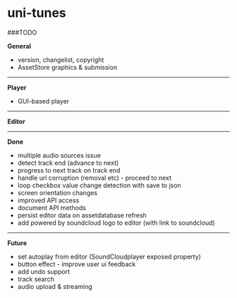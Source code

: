 uni-tunes
=========

###TODO

__General__

- version, changelist, copyright
- AssetStore graphics & submission

---

__Player__

- GUI-based player

---

__Editor__


---
__Done__

- multiple audio sources issue
- detect track end (advance to next)
- progress to next track on track end
- handle url corruption (removal etc) - proceed to next
- loop checkbox value change detection with save to json
- screen orientation changes
- improved API access
- document API methods
- persist editor data on assetdatabase refresh
- add powered by soundcloud logo to editor (with link to soundcloud)

---

__Future__

- set autoplay from editor (SoundCloudplayer exposed property)
- button effect - improve user ui feedback
- add undo support
- track search
- audio upload & streaming



